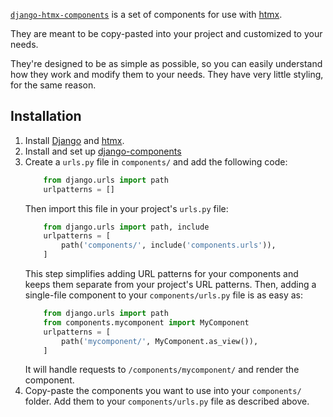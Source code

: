 [`django-htmx-components`](https://github.com/iwanalabs/django-htmx-components) is a set of components for use with [htmx](https://htmx.org/).

They are meant to be copy-pasted into your project and customized to your needs.

They're designed to be as simple as possible, so you can easily understand how they work and modify them to your needs. They have very little styling, for the same reason.

## Installation

1. Install [Django](https://www.djangoproject.com/) and [htmx](https://htmx.org/).
2. Install and set up [django-components](https://github.com/EmilStenstrom/django-components)
3. Create a `urls.py` file in `components/` and add the following code:
   ```python
       from django.urls import path
       urlpatterns = []
   ```
   Then import this file in your project's `urls.py` file:
   ```python
       from django.urls import path, include
       urlpatterns = [
           path('components/', include('components.urls')),
       ]
   ```
   This step simplifies adding URL patterns for your components and keeps them separate from your project's URL patterns. Then, adding a single-file component to your `components/urls.py` file is as easy as:
   ```python
       from django.urls import path
       from components.mycomponent import MyComponent
       urlpatterns = [
           path('mycomponent/', MyComponent.as_view()),
       ]
   ```
   It will handle requests to `/components/mycomponent/` and render the component.
4. Copy-paste the components you want to use into your `components/` folder. Add them to your `components/urls.py` file as described above.
